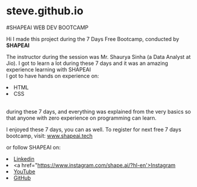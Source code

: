 # steve.github.io
#SHAPEAI WEB DEV BOOTCAMP

Hi I made this project during the 7 Days Free Bootcamp, conducted by <b>SHAPEAI</b>

The instructor during the session was Mr. Shaurya Sinha (a Data Analyst at Jio). I got to learn a lot during these 7 days and it was an amazing experience learning with SHAPEAI <br>l got to have hands on experience on:
<li>HTML</li>
<li>CSS</li>

<br>during these 7 days, and everything was explained from the very basics so that anyone with zero experience on programming can learn.

I enjoyed these 7 days, you can as well. To register for next free 7 days bootcamp, visit: www.shapeai.tech

or follow SHAPEAI on: <li><a href="https://in.linkedin.com/company/shapeai">Linkedin</a> <br><li><a href="https://www.instagram.com/shape.ai/?hl-en'>Instagram</a><br><li><a href="https://www.youtube.com/channel/UCTUvDLTW9meuDXWcbmISPdA">YouTube</a><br><li><a href ="https://github.com/shapeai">GitHub</a>
